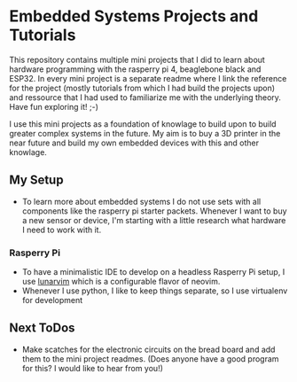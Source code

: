 # Embedded Systems Projects and Tutorials
This repository contains multiple mini projects that I did to learn about hardware programming with the rasperry pi 4, beaglebone black and ESP32. In every mini project is a separate readme where I link the reference for the project (mostly tutorials from which I had build the projects upon) and ressource that I had used to familiarize me with the underlying theory. Have fun exploring it! ;-)

I use this mini projects as a foundation of knowlage to build upon to build greater complex systems in the future. My aim is to buy a 3D printer in the near future and build my own embedded devices with this and other knowlage.

## My Setup
+ To learn more about embedded systems I do not use sets with all components like the rasperry pi starter packets. Whenever I want to buy a new sensor or device, I'm starting with a little research what hardware I need to work with it.

### Rasperry Pi
+ To have a minimalistic IDE to develop on a headless Rasperry Pi setup, I use [lunarvim](https://github.com/LunarVim/LunarVim) which is a configurable flavor of neovim.
+ Whenever I use python, I like to keep things separate, so I use virtualenv for development

## Next ToDos
+ Make scatches for the electronic circuits on the bread board and add them to the mini project readmes. (Does anyone have a good program for this? I would like to hear from you!)

